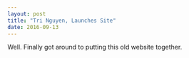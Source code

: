 ```yaml
---
layout: post
title: "Tri Nguyen, Launches Site"
date: 2016-09-13
---
```


Well. Finally got around to putting this old website together.